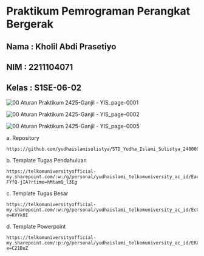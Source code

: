 #  Praktikum Pemrograman Perangkat Bergerak

## Nama : Kholil Abdi Prasetiyo
## NIM : 2211104071
## Kelas : S1SE-06-02

![00  Aturan Praktikum 2425-Ganjil - YIS_page-0001](https://github.com/user-attachments/assets/cfc594b6-80a8-4a9e-a898-b3a0b0f81ace)

![00  Aturan Praktikum 2425-Ganjil - YIS_page-0002](https://github.com/user-attachments/assets/3808dbe7-917d-4fd1-ae7a-a29169bbc78a)

![00  Aturan Praktikum 2425-Ganjil - YIS_page-0005](https://github.com/user-attachments/assets/1c0d2556-30f4-46c8-9aa3-89c877a86930)

a. Repository
```
https://github.com/yudhaislamisulistya/STD_Yudha_Islami_Sulistya_24000014
```

b. Template Tugas Pendahuluan
```
https://telkomuniversityofficial-my.sharepoint.com/:w:/g/personal/yudhaislami_telkomuniversity_ac_id/EacmtZaAgvJJgkA3stdk080BMXR509QN8meeg-FYfQ-jIA?rtime=hMtamQ_l3Eg
```

c. Template Tugas Besar
```
https://telkomuniversityofficial-my.sharepoint.com/:w:/g/personal/yudhaislami_telkomuniversity_ac_id/EcCDr8CeZqFAoUSYxAHcmhMBTH_PH18buVsQktx1CiHG9A?e=KVYk8I
```

d. Template Powerpoint
```
https://telkomuniversityofficial-my.sharepoint.com/:p:/g/personal/yudhaislami_telkomuniversity_ac_id/ERXs05Rf5OZBpRJCncbq2YgB7ZKnkh4TInXWz5Kn_XqDYQ?e=C21BuZ
```

